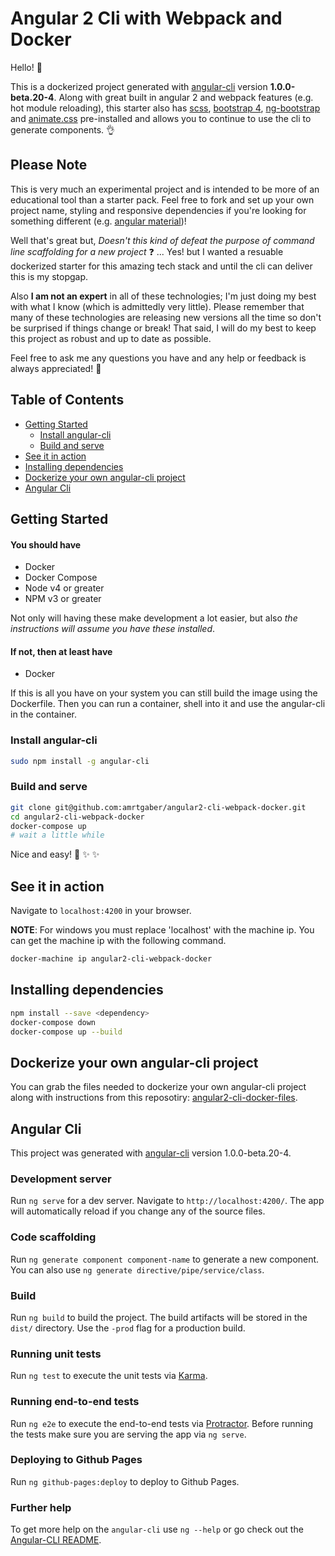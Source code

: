 # Angular 2 Cli with Webpack and Docker

Hello! :wave:

This is a dockerized project generated with [angular-cli](https://github.com/angular/angular-cli) version **1.0.0-beta.20-4**. Along with great built in angular 2 and webpack features (e.g. hot module reloading), this starter also has [scss](https://github.com/sass/sass), [bootstrap 4](https://github.com/twbs/bootstrap/tree/v4.0.0-alpha.5), [ng-bootstrap](https://github.com/ng-bootstrap/ng-bootstrap) and [animate.css](https://github.com/daneden/animate.css) pre-installed and allows you to continue to use the cli to generate components. :ok_hand:

## Please Note

This is very much an experimental project and is intended to be more of an educational tool than a starter pack. Feel free to fork and set up your own project name, styling and responsive dependencies if you're looking for something different (e.g. [angular material](https://github.com/angular/material2))!

Well that's great but, *Doesn't this kind of defeat the purpose of command line scaffolding for a new project* :question: ... Yes! but I wanted a resuable dockerized starter for this amazing tech stack and until the cli can deliver this is my stopgap.

Also **I am not an expert** in all of these technologies; I'm just doing my best with what I know (which is admittedly very little). Please remember that many of these technologies are releasing new versions all the time so don't be surprised if things change or break! That said, I will do my best to keep this project as robust and up to date as possible.

Feel free to ask me any questions you have and any help or feedback is always appreciated! :raised_hands:

## Table of Contents

* [Getting Started](#getting-started)
  * [Install angular-cli](#install-angular-cli)
  * [Build and serve](#build-and-serve)
* [See it in action](#see-it-in-action)
* [Installing dependencies](#installing-dependencies)
* [Dockerize your own angular-cli project](#dockerize-your-own-angular-cli-project)
* [Angular Cli](#angular-cli)

## Getting Started

#### You should have
* Docker
* Docker Compose
* Node v4 or greater
* NPM v3 or greater

Not only will having these make development a lot easier, but also *the instructions will assume you have these installed*.

#### If not, then at least have
* Docker

If this is all you have on your system you can still build the image using the Dockerfile. Then you can run a container, shell into it and use the angular-cli in the container.

### Install angular-cli

```bash
sudo npm install -g angular-cli
```

### Build and serve

```bash
git clone git@github.com:amrtgaber/angular2-cli-webpack-docker.git
cd angular2-cli-webpack-docker
docker-compose up
# wait a little while
```

Nice and easy! :tada: :sparkles: :sparkles:

## See it in action

Navigate to `localhost:4200` in your browser.

**NOTE**: For windows you must replace 'localhost' with the machine ip. You can get the machine ip with the following command.

```bash
docker-machine ip angular2-cli-webpack-docker
```

## Installing dependencies

```bash
npm install --save <dependency>
docker-compose down
docker-compose up --build
```

## Dockerize your own angular-cli project

You can grab the files needed to dockerize your own angular-cli project along with instructions from this reposotiry: [angular2-cli-docker-files](https://github.com/amrtgaber/angular2-cli-docker-files).

## Angular Cli

This project was generated with [angular-cli](https://github.com/angular/angular-cli) version 1.0.0-beta.20-4.

### Development server
Run `ng serve` for a dev server. Navigate to `http://localhost:4200/`. The app will automatically reload if you change any of the source files.

### Code scaffolding

Run `ng generate component component-name` to generate a new component. You can also use `ng generate directive/pipe/service/class`.

### Build

Run `ng build` to build the project. The build artifacts will be stored in the `dist/` directory. Use the `-prod` flag for a production build.

### Running unit tests

Run `ng test` to execute the unit tests via [Karma](https://karma-runner.github.io).

### Running end-to-end tests

Run `ng e2e` to execute the end-to-end tests via [Protractor](http://www.protractortest.org/).
Before running the tests make sure you are serving the app via `ng serve`.

### Deploying to Github Pages

Run `ng github-pages:deploy` to deploy to Github Pages.

### Further help

To get more help on the `angular-cli` use `ng --help` or go check out the [Angular-CLI README](https://github.com/angular/angular-cli/blob/master/README.md).
